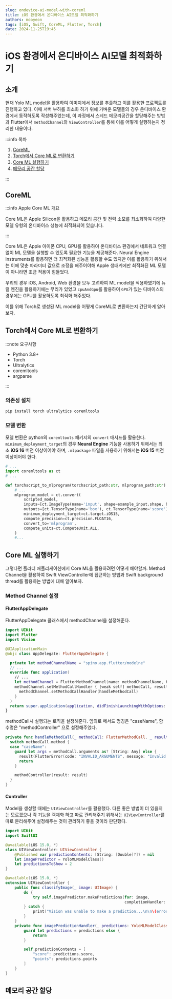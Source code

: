 ```yaml
---
slug: ondevice-ai-model-with-coreml
title: iOS 환경에서 온디바이스 AI모델 최적화하기
authors: mooyeon
tags: [iOS, Swift, CoreML, Flutter, Torch]
date: 2024-11-25T19:45
---
```


# iOS 환경에서 온디바이스 AI모델 최적화하기

## 소개

현재 Yolo ML model을 활용하여 이미지에서 정보를 추출하고 이를 활용한 프로젝트를 진행하고 있다. 이때 서버 부하를 최소화 하기 위해 가벼운 모델들의 경우 온디바이스 환경에서 동작하도록 작성해주었는데, 이 과정에서 스레드 메모리공간을 할당해주는 방법과 Flutter에서 `methodChannel`와 `ViewController`를 통해 이를 어떻게 실행하는지 정리한 내용이다.

:::info 목차

1. [CoreML](#coreml)
2. [Torch에서 Core ML로 변환하기](#torch에서-core-ml로-변환하기)
3. [Core ML 실행하기](#core-ml-실행하기)
4. [메모리 공간 할당](#메모리-공간-할당)

:::

<!--truncate-->

## CoreML

:::info Apple Core ML 개요

Core ML은 Apple Silicon을 활용하고 메모리 공간 및 전력 소모를 최소화하여 다양한 모델 유형의 온디바이스 성능에 최적화되어 있습니다.

:::

Core ML은 Apple 아이폰 CPU, GPU를 활용하여 온디바이스 환경에서 네트워크 연결 없이 ML 모델을 실행할 수 있도록 필요한 기능을 제공해준다. Neural Engine Instruments를 활용하면 더 최적화된 성능을 활용할 수도 있지만 이를 활용하기 위해서는 이에 맞춘 파라미터 값으로 조정을 해주어야해 Apple 생태계에만 최적화된 ML 모델이 아니라면 조금 적용이 힘들었다.

우리의 경우 iOS, Android, Web 환경을 모두 고려하여 ML model을 적용하였기에 뉴럴 엔진을 활용하기에는 무리가 있었고 `cpuAndGpu`를 활용하여 `GPU`가 있는 디바이스의 경우에는 GPU를 활용하도록 최적화 해주었다.

이를 위해 Torch로 생성된 ML model을 어떻게 CoreML로 변환하는지 간단하게 알아보자.

## Torch에서 Core ML로 변환하기

:::note 요구사항

- Python 3.8+
- Torch
- Ultralytics
- coremltools
- argparse

:::

### 의존성 설치

```bash
pip install torch ultralytics coremltools
```

### 모델 변환

모델 변환은 python의 `coremltools` 패키지의 `convert` 매서드를 활용한다. `minimum_deployment_target`의 경우 **Neural Engine** 기능을 사용하기 위해서는 최소 **iOS 16** 버전 이상이어야 하며, `.mlpackage` 파일을 사용하기 위해서는 **iOS 15** 버전 이상이어야 한다.

```py title="export.py"
# ...
import coremltools as ct
# ...

def torchscript_to_mlprogram(torchscript_path:str, mlprogram_path:str):
    # ...
    mlprogram_model = ct.convert(
        scripted_model,
        inputs=[ct.ImageType(name='input', shape=example_input.shape, bias=[0, 0, 0], scale=1/255.0, color_layout=ct.colorlayout.RGB)],
        outputs=[ct.TensorType(name='box'), ct.TensorType(name='score'), ct.TensorType(name='kpts')],
        minimum_deployment_target=ct.target.iOS15,
        compute_precision=ct.precision.FLOAT16,
        convert_to='mlprogram',
        compute_units=ct.ComputeUnit.ALL,
    )
    #...
```

## Core ML 실행하기

그렇다면 플러터 애플리케이션에서 Core ML을 활용하려면 어떻게 해야할까. Method Channel을 활용하여 Swift ViewController에 접근하는 방법과 Swift background thread를 활용하는 방법에 대해 알아보자.

### Method Channel 설정

#### FlutterAppDelegate

FlutterAppDelegate 클래스에서 methodChannel을 설정해준다.

```swift title="AppDelegate.swift"
import UIKit
import Flutter
import Vision

@UIApplicationMain
@objc class AppDelegate: FlutterAppDelegate {

  private let methodChannelName = "spino.app.flutter/modelne"
  // ...
  override func application(
    // ...
    let methodChannel = FlutterMethodChannel(name: methodChannelName, binaryMessenger: controller as! FlutterBinaryMessenger)
    methodChannel.setMethodCallHandler { [weak self] methodCall, result in
      methodChannel.setMethodCallHandler(handleMethodCall)
    }
  )
  return super.application(application, didFinishLaunchingWithOptions: launchOptions)
}
```

methodCall시 실행되는 로직을 설정해준다. 임의로 메서드 명칭은 "caseName", 함수명은 "methodController" 으로 설정해주었다.

```swift title="Appdelegate.swift"
private func handleMethodCall(_ methodCall: FlutterMethodCall, _ result: @escaping FlutterResult) {
  switch methodCall.method {
  case "caseName":
    guard let args = methodCall.arguments as? [String: Any] else {
      result(FlutterError(code: "INVALID_ARGUMENTS", message: "Invalid arguments: imageData is nil", details: nil))
      return
    }

    methodController(result: result)
  }
}
```

#### Controller

Model을 생성할 때에는 `UIViewController`를 활용했다. 다른 좋은 방법이 더 있을지는 모르겠으나 각 기능을 객체화 하고 따로 관리해주기 위해서는 `UIViewController`를 따로 분리해주어 설정해주는 것이 관리하기 좋을 것이라 판단했다.

```swift title="MethodController.swift"
import UIKit
import SwiftUI

@available(iOS 15.0, *)
class UIViewController: UIViewController {
    @Published var predictionContents: [String: [Double]?]? = nil
    let imagePredictor = YoloMLModelClass()
    let predictionsToShow = 2
}

@available(iOS 15.0, *)
extension UIViewController {
    public func classifyImage(_ image: UIImage) {
        do {
            try self.imagePredictor.makePredictions(for: image,
                                                    completionHandler: imagePredictionHandler)
        } catch {
            print("Vision was unable to make a prediction...\n\n\(error.localizedDescription)")
        }
    }
    private func imagePredictionHandler(_ predictions: YoloMLModelClass.Prediction?) {
        guard let predictions = predictions else {
            return
        }

        self.predictionContents = [
            "score": predictions.score,
            "points": predictions.points
        ]
    }
}
```

## 메모리 공간 할당
